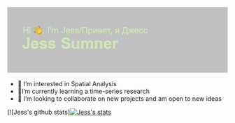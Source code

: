  <img src="https://github.com/JessSumner57/JessSumner57/blob/main/header.png" alt="banner that says Jess Sumner - Enthusiastic Learner">

- :woman_dancing: I’m interested in Spatial Analysis 
- :lion:I’m currently learning a time-series research
- 💞️ I’m looking to collaborate on new projects and am open to new ideas

 [![Jess's github stats][![Jess's stats](https://github-readme-stats.vercel.app/api?JessSumner57=JessSumner57)](https://github.com/JessSumner57/github-readme-stats)
 
